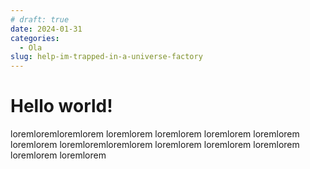 ```yaml
---
# draft: true 
date: 2024-01-31 
categories:
  - Ola
slug: help-im-trapped-in-a-universe-factory
---
```


# Hello world!

loremloremloremlorem loremlorem loremlorem loremlorem loremlorem loremlorem loremloremloremlorem loremlorem loremlorem loremlorem loremlorem loremlorem   
